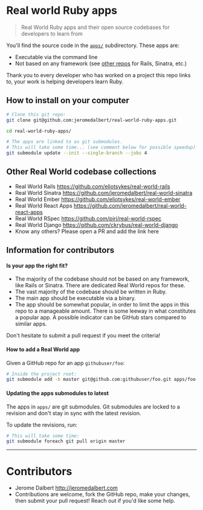 # Real world Ruby apps

> Real World Ruby apps and their open source codebases for developers to learn from

You'll find the source code in the [`apps/`](apps/) subdirectory. These apps
are:

- Executable via the command line
- Not based on any framework (see [other
  repos](#other-real-world-codebase-collections) for Rails, Sinatra, etc.)

Thank you to every developer who has worked on a project this repo links to,
your work is helping developers learn Ruby.

## How to install on your computer

```bash
# Clone this git repo:
git clone git@github.com:jeromedalbert/real-world-ruby-apps.git

cd real-world-ruby-apps/

# The apps are linked to as git submodules.
# This will take some time... (see comment below for possible speedup)
git submodule update --init --single-branch --jobs 4
```

## Other Real World codebase collections

- Real World Rails https://github.com/eliotsykes/real-world-rails
- Real World Sinatra https://github.com/jeromedalbert/real-world-sinatra
- Real World Ember https://github.com/eliotsykes/real-world-ember
- Real World React Apps https://github.com/jeromedalbert/real-world-react-apps
- Real World RSpec https://github.com/pirj/real-world-rspec
- Real World Django https://github.com/ckrybus/real-world-django
- Know any others? Please open a PR and add the link here

## Information for contributors

#### Is your app the right fit?

- The majority of the codebase should not be based on any framework, like Rails
  or Sinatra. There are dedicated Real World repos for these.
- The vast majority of the codebase should be written in Ruby.
- The main app should be executable via a binary.
- The app should be somewhat popular, in order to limit the apps in this repo
  to a manageable amount. There is some leeway in what constitutes a popular
  app. A possible indicator can be GitHub stars compared to similar apps.

Don't hesitate to submit a pull request if you meet the criteria!

#### How to add a Real World app

Given a GitHub repo for an app `githubuser/foo`:

```bash
# Inside the project root:
git submodule add -b master git@github.com:githubuser/foo.git apps/foo
```

#### Updating the apps submodules to latest

The apps in `apps/` are git submodules. Git submodules are locked to a revision
and don't stay in sync with the latest revision.

To update the revisions, run:

```bash
# This will take some time:
git submodule foreach git pull origin master
```

---

# Contributors

- Jerome Dalbert http://jeromedalbert.com
- Contributions are welcome, fork the GitHub repo, make your changes, then
  submit your pull request! Reach out if you'd like some help.
